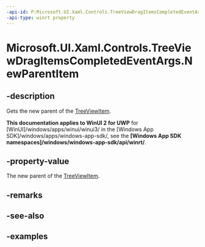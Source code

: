 ```yaml
---
-api-id: P:Microsoft.UI.Xaml.Controls.TreeViewDragItemsCompletedEventArgs.NewParentItem
-api-type: winrt property
---
```


# Microsoft.UI.Xaml.Controls.TreeViewDragItemsCompletedEventArgs.NewParentItem

<!--
public object NewParentItem { get; }
-->

## -description

Gets the new parent of the [TreeViewItem](treeviewitem.md).

**This documentation applies to WinUI 2 for UWP** for [WinUI]/windows/apps/winui/winui3/ in the [Windows App SDK]/windows/apps/windows-app-sdk/, see the **[Windows App SDK namespaces]/windows/windows-app-sdk/api/winrt/**.

## -property-value

The new parent of the [TreeViewItem](treeviewitem.md).

## -remarks

## -see-also

## -examples
